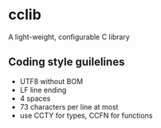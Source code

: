# cclib
A light-weight, configurable C library

## Coding style guilelines
 - UTF8 without BOM
 - LF line ending
 - 4 spaces
 - 73 characters per line at most
 - use CCTY for types, CCFN for functions

